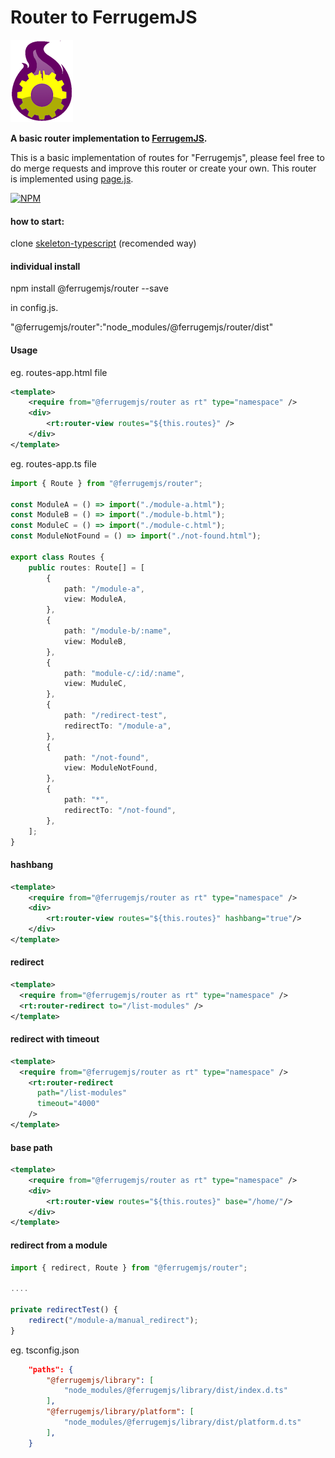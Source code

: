 # Router to FerrugemJS

![Ferrugem router logo](/assets/img/router-fjs.png) 


**A basic router implementation to [FerrugemJS](https://github.com/ferrugemjs/library).**

This is a basic implementation of routes for "Ferrugemjs", please feel free to do merge requests and improve this router or create your own.
This router is implemented using [page.js](https://visionmedia.github.io/page.js/).

[![NPM](https://nodei.co/npm/@ferrugemjs/router.png?downloads=true&downloadRank=true&stars=true)](https://nodei.co/npm/@ferrugemjs/router/)

#### how to start:
clone
[skeleton-typescript](https://github.com/ferrugemjs/skeleton-typescript) (recomended way)

#### individual install

npm install @ferrugemjs/router --save

in config.js.

"@ferrugemjs/router":"node_modules/@ferrugemjs/router/dist"

#### Usage

eg. routes-app.html file

``` xml
<template>
    <require from="@ferrugemjs/router as rt" type="namespace" />
    <div>
        <rt:router-view routes="${this.routes}" />
    </div>
</template>
```

eg. routes-app.ts file

``` ts
import { Route } from "@ferrugemjs/router";

const ModuleA = () => import("./module-a.html");
const ModuleB = () => import("./module-b.html");
const ModuleC = () => import("./module-c.html");
const ModuleNotFound = () => import("./not-found.html");

export class Routes {
    public routes: Route[] = [
        {
            path: "/module-a",
            view: ModuleA,
        },
        {
            path: "/module-b/:name",
            view: ModuleB,
        },
        {
            path: "module-c/:id/:name",
            view: MuduleC,
        },
        {
            path: "/redirect-test",
            redirectTo: "/module-a",
        },
        {
            path: "/not-found",
            view: ModuleNotFound,
        },
        {
            path: "*",
            redirectTo: "/not-found",
        },
    ];
}

```


#### hashbang

``` xml
<template>
    <require from="@ferrugemjs/router as rt" type="namespace" />
    <div>
        <rt:router-view routes="${this.routes}" hashbang="true"/>
    </div>
</template>
```

#### redirect

``` xml
<template>
  <require from="@ferrugemjs/router as rt" type="namespace" />
  <rt:router-redirect to="/list-modules" />
</template>
```

#### redirect with timeout

``` xml
<template>
  <require from="@ferrugemjs/router as rt" type="namespace" />
    <rt:router-redirect 
      path="/list-modules"
      timeout="4000"
    />
</template>
```

#### base path

``` xml
<template>
    <require from="@ferrugemjs/router as rt" type="namespace" />
    <div>
        <rt:router-view routes="${this.routes}" base="/home/"/>
    </div>
</template>
```

#### redirect from a module

``` ts
import { redirect, Route } from "@ferrugemjs/router";

....

private redirectTest() {
    redirect("/module-a/manual_redirect");
}
```

eg. tsconfig.json

``` json
    "paths": {
        "@ferrugemjs/library": [
            "node_modules/@ferrugemjs/library/dist/index.d.ts"
        ],
        "@ferrugemjs/library/platform": [
            "node_modules/@ferrugemjs/library/dist/platform.d.ts"
        ],
    }
```
